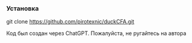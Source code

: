 ### Установка 

git clone https://github.com/pirotexnic/duckCFA.git

Код был создан через ChatGPT. Пожалуйста, не ругайтесь на автора